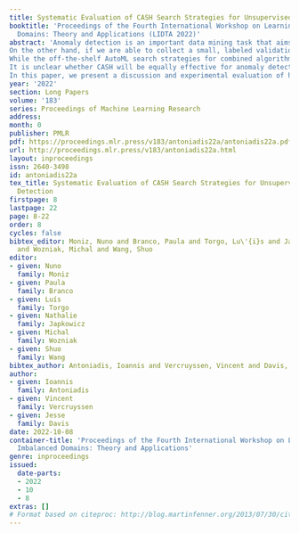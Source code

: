 ```yaml
---
title: Systematic Evaluation of CASH Search Strategies for Unsupervised Anomaly Detection
booktitle: 'Proceedings of the Fourth International Workshop on Learning with Imbalanced
  Domains: Theory and Applications (LIDTA 2022)'
abstract: 'Anomaly detection is an important data mining task that aims to detect abnormal examples in a dataset. Dozens of unsupervised algorithms have been developed for this task, each of which can be finely controlled via multiple hyperparameters. Therefore, choosing an algorithm that works well for a new dataset has traditionally been a time-consuming trial-and-error process. Moreover, any ground-truth labels to guide this process are hard to come by in real-world anomaly detection problems.
On the other hand, if we are able to collect a small, labeled validation set, we could leverage the AutoML paradigm to automate this model search.
While the off-the-shelf AutoML search strategies for combined algorithm selection and hyperparameter optimization (CASH) are effective for supervised classification and regression tasks, they require the availability of plenty of ground-truth labels and large validation sets.
It is unclear whether CASH will be equally effective for anomaly detection problems where the validation sets are typically small at best and not always representative of the test set at worst.
In this paper, we present a discussion and experimental evaluation of how the structure of the validation set, i.e., its size and label bias, impacts the performance of different CASH search strategies within the context of anomaly detection.'
year: '2022'
section: Long Papers
volume: '183'
series: Proceedings of Machine Learning Research
address:
month: 0
publisher: PMLR
pdf: https://proceedings.mlr.press/v183/antoniadis22a/antoniadis22a.pdf
url: http://proceedings.mlr.press/v183/antoniadis22a.html
layout: inproceedings
issn: 2640-3498
id: antoniadis22a
tex_title: Systematic Evaluation of CASH Search Strategies for Unsupervised Anomaly
  Detection
firstpage: 8
lastpage: 22
page: 8-22
order: 8
cycles: false
bibtex_editor: Moniz, Nuno and Branco, Paula and Torgo, Lu\'{i}s and Japkowicz, Nathalie
  and Wozniak, Michal and Wang, Shuo
editor:
- given: Nuno
  family: Moniz
- given: Paula
  family: Branco
- given: Luís
  family: Torgo
- given: Nathalie
  family: Japkowicz
- given: Michal
  family: Wozniak
- given: Shuo
  family: Wang
bibtex_author: Antoniadis, Ioannis and Vercruyssen, Vincent and Davis, Jesse
author:
- given: Ioannis
  family: Antoniadis
- given: Vincent
  family: Vercruyssen
- given: Jesse
  family: Davis
date: 2022-10-08
container-title: 'Proceedings of the Fourth International Workshop on Learning with
  Imbalanced Domains: Theory and Applications'
genre: inproceedings
issued:
  date-parts:
  - 2022
  - 10
  - 8
extras: []
# Format based on citeproc: http://blog.martinfenner.org/2013/07/30/citeproc-yaml-for-bibliographies/
---
```

